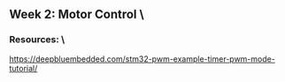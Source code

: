 ## Week 2: Motor Control  \
### Resources:            \
https://deepbluembedded.com/stm32-pwm-example-timer-pwm-mode-tutorial/
